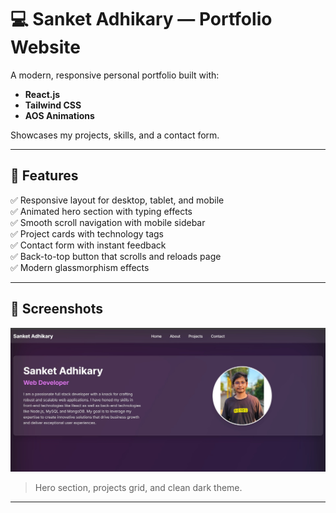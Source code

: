 # 💻 Sanket Adhikary — Portfolio Website

A modern, responsive personal portfolio built with:

- **React.js**
- **Tailwind CSS**
- **AOS Animations**

Showcases my projects, skills, and a contact form.

---

## 🚀 Features

✅ Responsive layout for desktop, tablet, and mobile  
✅ Animated hero section with typing effects  
✅ Smooth scroll navigation with mobile sidebar  
✅ Project cards with technology tags  
✅ Contact form with instant feedback  
✅ Back-to-top button that scrolls and reloads page  
✅ Modern glassmorphism effects

---

## 📸 Screenshots

![Screenshot](./screenshot.png)

> Hero section, projects grid, and clean dark theme.

---

